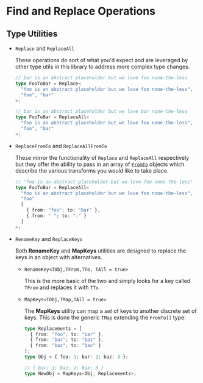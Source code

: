 # Find and Replace Operations

## Type Utilities

- `Replace` and `ReplaceAll`

    These operations do sort of what you'd expect and are leveraged by other type utils in this library to address more complex type changes.

    ```ts
    // bar is an abstract placeholder but we love foo none-the-less
    type FooToBar = Replace<
      "foo is an abstract placeholder but we love foo none-the-less",
      "foo", "bar"
    >;

    // bar is an abstract placeholder but we love bar none-the-less
    type FooToBar = ReplaceAll<
      "foo is an abstract placeholder but we love foo none-the-less",
      "foo", "bar"
    >;
    ```

- `ReplaceFromTo` and `ReplaceAllFromTo`

    These mirror the functionality of `Replace` and `ReplaceAll` respectively but they offer the ability to pass in an array of [`FromTo`](../modules/types/src/type-conversion/FromTo.ts) objects which describe the various transforms you would like to take place.

    ```ts
    // "foo-is-an-abstract-placeholder-but-we-love-foo-none-the-less"
    type FooToBar = ReplaceAll<
      "foo is an abstract placeholder but we love foo none-the-less",
      "foo"
      [
        { from: "foo"; to: "bar" },
        { from: " "; to: "-" }
      ]
    >;
    ```

- `RenameKey` and `ReplaceKeys`

    Both **RenameKey** and **MapKeys** utilities are designed to replace the keys in an object with alternatives.

  - `RenameKey<TObj,TFrom,TTo, TAll = true>`

      This is the more basic of the two and simply looks for a key called `TFrom` and replaces it with `TTo`.

  - `MapKeys<TObj,TMap,TAll = true>`

      The **MapKeys** utility can map a _set_ of keys to another discrete set of keys. This is done the generic `TMap` extending the `FromTo[]` type:

      ```ts
      type Replacements = [
        { from: "foo"; to: "bar" },
        { from: "bar"; to: "baz" },
        { from: "baz"; to: "bax" }
      ];
      type Obj = { foo: 1; bar: 2; baz: 3 };

      // { bar: 1; baz: 2; bax: 3 }
      type NewObj = MapKeys<Obj, Replacements>;
      ```
